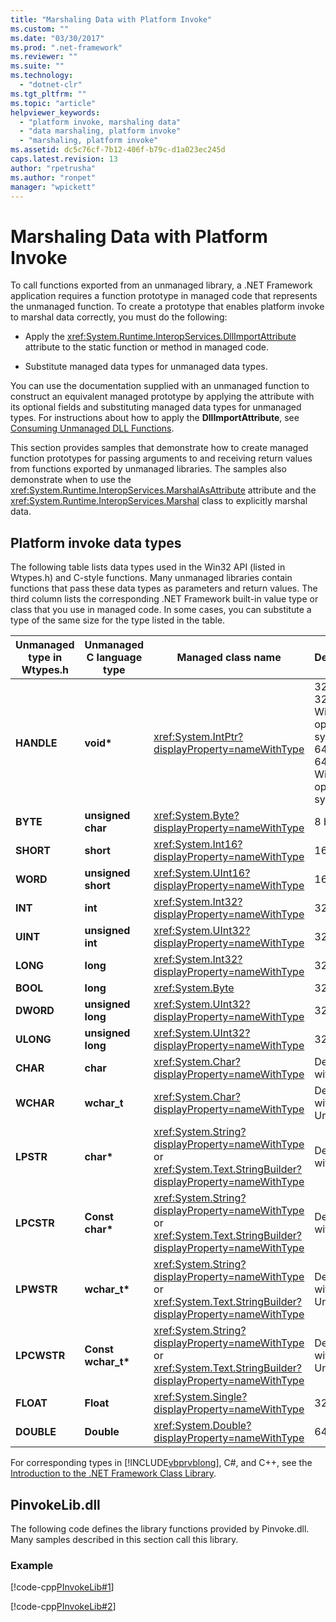 ```yaml
---
title: "Marshaling Data with Platform Invoke"
ms.custom: ""
ms.date: "03/30/2017"
ms.prod: ".net-framework"
ms.reviewer: ""
ms.suite: ""
ms.technology: 
  - "dotnet-clr"
ms.tgt_pltfrm: ""
ms.topic: "article"
helpviewer_keywords: 
  - "platform invoke, marshaling data"
  - "data marshaling, platform invoke"
  - "marshaling, platform invoke"
ms.assetid: dc5c76cf-7b12-406f-b79c-d1a023ec245d
caps.latest.revision: 13
author: "rpetrusha"
ms.author: "ronpet"
manager: "wpickett"
---
```

# Marshaling Data with Platform Invoke
To call functions exported from an unmanaged library, a .NET Framework application requires a function prototype in managed code that represents the unmanaged function. To create a prototype that enables platform invoke to marshal data correctly, you must do the following:  
  
-   Apply the <xref:System.Runtime.InteropServices.DllImportAttribute> attribute to the static function or method in managed code.  
  
-   Substitute managed data types for unmanaged data types.  
  
 You can use the documentation supplied with an unmanaged function to construct an equivalent managed prototype by applying the attribute with its optional fields and substituting managed data types for unmanaged types. For instructions about how to apply the **DllImportAttribute**, see [Consuming Unmanaged DLL Functions](../../../docs/framework/interop/consuming-unmanaged-dll-functions.md).  
  
 This section provides samples that demonstrate how to create managed function prototypes for passing arguments to and receiving return values from functions exported by unmanaged libraries. The samples also demonstrate when to use the <xref:System.Runtime.InteropServices.MarshalAsAttribute> attribute and the <xref:System.Runtime.InteropServices.Marshal> class to explicitly marshal data.  
  
## Platform invoke data types  
 The following table lists data types used in the Win32 API (listed in Wtypes.h) and C-style functions. Many unmanaged libraries contain functions that pass these data types as parameters and return values. The third column lists the corresponding .NET Framework built-in value type or class that you use in managed code. In some cases, you can substitute a type of the same size for the type listed in the table.  
  
|Unmanaged type in Wtypes.h|Unmanaged C language type|Managed class name|Description|  
|--------------------------------|-------------------------------|------------------------|-----------------|  
|**HANDLE**|**void\***|<xref:System.IntPtr?displayProperty=nameWithType>|32 bits on 32-bit Windows operating systems, 64 bits on 64-bit Windows operating systems.|  
|**BYTE**|**unsigned char**|<xref:System.Byte?displayProperty=nameWithType>|8 bits|  
|**SHORT**|**short**|<xref:System.Int16?displayProperty=nameWithType>|16 bits|  
|**WORD**|**unsigned short**|<xref:System.UInt16?displayProperty=nameWithType>|16 bits|  
|**INT**|**int**|<xref:System.Int32?displayProperty=nameWithType>|32 bits|  
|**UINT**|**unsigned int**|<xref:System.UInt32?displayProperty=nameWithType>|32 bits|  
|**LONG**|**long**|<xref:System.Int32?displayProperty=nameWithType>|32 bits|  
|**BOOL**|**long**|<xref:System.Byte>|32 bits|  
|**DWORD**|**unsigned long**|<xref:System.UInt32?displayProperty=nameWithType>|32 bits|  
|**ULONG**|**unsigned long**|<xref:System.UInt32?displayProperty=nameWithType>|32 bits|  
|**CHAR**|**char**|<xref:System.Char?displayProperty=nameWithType>|Decorate with ANSI.|  
|**WCHAR**|**wchar_t**|<xref:System.Char?displayProperty=nameWithType>|Decorate with Unicode.|  
|**LPSTR**|**char\***|<xref:System.String?displayProperty=nameWithType> or <xref:System.Text.StringBuilder?displayProperty=nameWithType>|Decorate with ANSI.|  
|**LPCSTR**|**Const char\***|<xref:System.String?displayProperty=nameWithType> or <xref:System.Text.StringBuilder?displayProperty=nameWithType>|Decorate with ANSI.|  
|**LPWSTR**|**wchar_t\***|<xref:System.String?displayProperty=nameWithType> or <xref:System.Text.StringBuilder?displayProperty=nameWithType>|Decorate with Unicode.|  
|**LPCWSTR**|**Const wchar_t\***|<xref:System.String?displayProperty=nameWithType> or <xref:System.Text.StringBuilder?displayProperty=nameWithType>|Decorate with Unicode.|  
|**FLOAT**|**Float**|<xref:System.Single?displayProperty=nameWithType>|32 bits|  
|**DOUBLE**|**Double**|<xref:System.Double?displayProperty=nameWithType>|64 bits|  
  
 For corresponding types in [!INCLUDE[vbprvblong](../../../includes/vbprvblong-md.md)], C#, and C++, see the [Introduction to the .NET Framework Class Library](../../../docs/standard/class-library-overview.md).  
  
## PinvokeLib.dll  
 The following code defines the library functions provided by Pinvoke.dll. Many samples described in this section call this library.  
  
### Example  
 [!code-cpp[PInvokeLib#1](../../../samples/snippets/cpp/VS_Snippets_CLR/pinvokelib/cpp/pinvokelib.cpp#1)]  
  
 [!code-cpp[PInvokeLib#2](../../../samples/snippets/cpp/VS_Snippets_CLR/pinvokelib/cpp/pinvokelib.h#2)]
